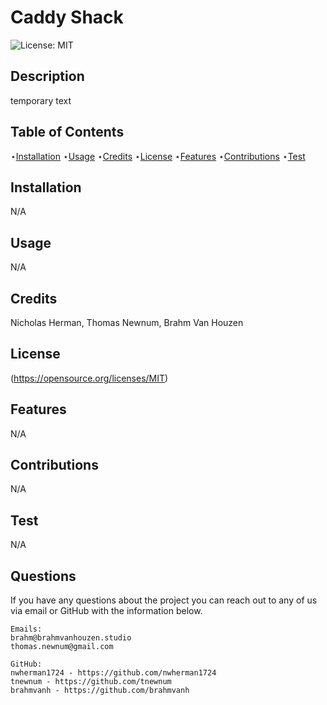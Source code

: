 # Caddy Shack

  ![License: MIT](https://img.shields.io/badge/License-MIT-yellow.svg)

  
  ## Description 
  
  temporary text
  
  ## Table of Contents

  ⋆[Installation](#Installation)
  ⋆[Usage](#Usage)
  ⋆[Credits](#Credits)
  ⋆[License](#License)
  ⋆[Features](#Features)
  ⋆[Contributions](#Contributions)
  ⋆[Test](#Contributions)

  ## Installation 

  N/A

  ## Usage

  N/A

  ## Credits 

  Nicholas Herman, Thomas Newnum, Brahm Van Houzen

  ## License

  (https://opensource.org/licenses/MIT)
  

  ## Features

  N/A

  ## Contributions

  N/A

  ## Test

  N/A

  ## Questions

  If you have any questions about the project you can reach out to any of us via email or GitHub with the information below. 

  ```
  Emails:
  brahm@brahmvanhouzen.studio
  thomas.newnum@gmail.com
  ```
  ```
  GitHub: 
  nwherman1724 - https://github.com/nwherman1724
  tnewnum - https://github.com/tnewnum
  brahmvanh - https://github.com/brahmvanh
  ```

